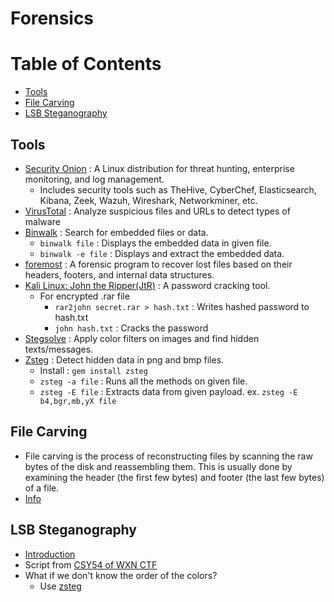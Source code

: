 # Forensics

# Table of Contents
* [Tools](#Tools)
* [File Carving](#File-Carving)
* [LSB Steganography](#LSB-Steganography)

## Tools
* [Security Onion](https://docs.securityonion.net/en/2.3/about.html) : A Linux distribution for threat hunting, enterprise monitoring, and log management.
  * Includes security tools such as TheHive, CyberChef, Elasticsearch, Kibana, Zeek, Wazuh, Wireshark, Networkminer, etc.
* [VirusTotal](https://www.virustotal.com/gui/home/upload) : Analyze suspicious files and URLs to detect types of malware
* [Binwalk](https://github.com/ReFirmLabs/binwalk) : Search for embedded files or data.
  * `binwalk file` : Displays the embedded data in given file.
  * `binwalk -e file` : Displays and extract the embedded data.
* [foremost](https://tools.kali.org/forensics/foremost) : A forensic program to recover lost files based on their headers, footers, and internal data structures.
* [Kali Linux: John the Ripper(JtR)](https://tools.kali.org/password-attacks/john) : A password cracking tool.
  * For encrypted .rar file
    * `rar2john secret.rar > hash.txt` : Writes hashed password to hash.txt
    * `john hash.txt` : Cracks the password
* [Stegsolve](https://github.com/eugenekolo/sec-tools/tree/master/stego/stegsolve/stegsolve) : Apply color filters on images and find hidden texts/messages.
* [Zsteg](https://github.com/zed-0xff/zsteg) : Detect hidden data in png and bmp files.
  * Install : `gem install zsteg`
  * `zsteg -a file` : Runs all the methods on given file.
  * `zsteg -E file` : Extracts data from given payload. ex. `zsteg -E b4,bgr,mb,yX file`

## File Carving
* File carving is the process of reconstructing files by scanning the raw bytes of the disk and reassembling them. This is usually done by examining the header (the first few bytes) and footer (the last few bytes) of a file.
* [Info](https://resources.infosecinstitute.com/file-carving/#gref)

## LSB Steganography
* [Introduction](https://itnext.io/steganography-101-lsb-introduction-with-python-4c4803e08041)
* Script from [CSY54 of WXN CTF](https://hackmd.io/@CSY54/WXN_writeup#Forensics-LSB-268-pts-19-solves)
* What if we don't know the order of the colors?
  * Use [zsteg](https://github.com/zed-0xff/zsteg)
